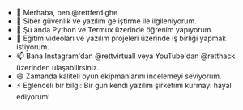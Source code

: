 - 👋 Merhaba, ben @rettferdighe
- 👀 Siber güvenlik ve yazılım geliştirme ile ilgileniyorum.
- 🌱 Şu anda Python ve Termux üzerinde öğrenim yapıyorum.
- 💞️ Eğitim videoları ve yazılım projeleri üzerinde iş birliği yapmak istiyorum.
- 📫 Bana Instagram'dan @rettvirtuall veya YouTube'dan @retthack üzerinden ulaşabilirsiniz.
- 😄 Zamanda kaliteli oyun ekipmanlarını incelemeyi seviyorum.
- ⚡ Eğlenceli bir bilgi: Bir gün kendi yazılım şirketimi kurmayı hayal ediyorum!
